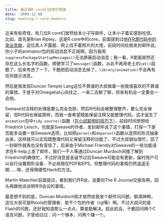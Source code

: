 ```yaml
---
title: 最近跟R core们经常打照面
date: '2009-12-08'
slug: meeting-r-core-members
---
```


近来有些奇怪，有几位R core们居然给本小子写邮件，让本小子着实感到吃惊。比如，首先是Brian Ripley，这是R core中的core，前面提到过[他在R源代码中的突出贡献](/cn/2009/10/50000-revisions-committed-to-r/)，这位真人不露面、网上找不着照片的大佬，前段时间给我发封邮件说，你小子的animation包的启动消息不正规啊，因为我用`suppressPackageStartupMessages()`无法屏蔽启动消息；我一看，R里面居然还存在这么长名字的函数，顺便学习了`message()`函数，从此不再用老土的`cat()`函数了，后来考虑了一下，干脆把启动消息去掉了，`library(animation)`不会再有任何提示消息。

然后是我发现Duncan Temple Lang这位不靠谱的大叔做着一些我很喜欢的不靠谱的事情，于是乎对Omegahat心向往之，一来二去聊了聊，将来有机会一定要会一会他。

Sweave对注释的处理是要么完全去除，然后R代码会被整理整齐，要么完全保留，但R代码也保留原样，而我一直希望既能保留注释又能整理代码，这才诞生了`animation`包中`tidy.source()`函数（[在小邱聪明的技巧下](https://cosx.org/bbs/read.php?tid=14056)），前段时间想想给Friedrich Leisch，也就是Sweave的作者，发封邮件说了这个事情，打探一下是否能多设置一些Sweave选项，比如把`parse()`和`deparse()`函数以选项的形式抽象出来，这样就可以实现既整理代码又保留注释的功能了，不过大叔貌似很忙，回了一封邮件就再也没有音信了，后来由于Michael Friendly对Sweave的一些功能请求在R-help上发了邮件，我们一干人等通过Duncan Murdoch间接了解到Friedrich的确很忙，不过好消息是圣诞节过后Sweave可能会有更新，届时用户可以自行设置图形设备，不必局限在PDF和EPS。但整理代码的事情仍然遥遥无期……唉，还得用硬性Hack的方法。

Martin Maechler前面提过，看到我们开R会，说要向The R Journal交报告啊，回头再跟他谈谈明年R会议的事情。

最意想不到的是，Duncan Murdoch刚才居然给我发个邮件问问题，额滴神啊，这位大叔可是Rtools的管理者、若干个包的作者（rgl等）啊。不过大叔问的是Flash的问题，还好我知道那么一点点，算是能解决。趁此机会，干脆回问两个C语言问题，子曾经曰过：问一个够本，问两个赚一个。
